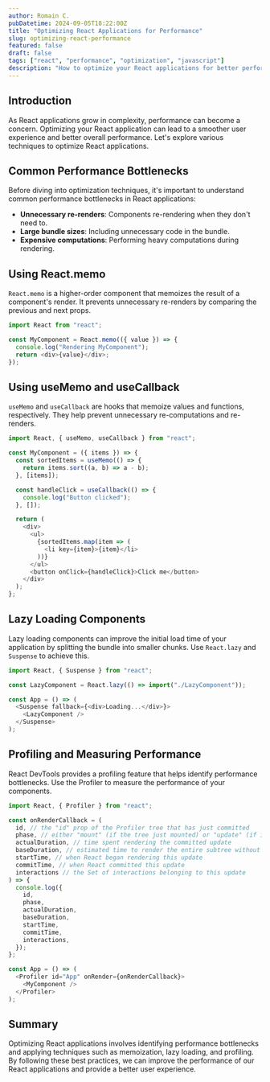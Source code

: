 ```yaml
---
author: Romain C.
pubDatetime: 2024-09-05T18:22:00Z
title: "Optimizing React Applications for Performance"
slug: optimizing-react-performance
featured: false
draft: false
tags: ["react", "performance", "optimization", "javascript"]
description: "How to optimize your React applications for better performance"
---
```


## Introduction

As React applications grow in complexity, performance can become a concern. Optimizing your React application can lead to a smoother user experience and better overall performance. Let's explore various techniques to optimize React applications.

## Common Performance Bottlenecks

Before diving into optimization techniques, it's important to understand common performance bottlenecks in React applications:

- **Unnecessary re-renders**: Components re-rendering when they don't need to.
- **Large bundle sizes**: Including unnecessary code in the bundle.
- **Expensive computations**: Performing heavy computations during rendering.

## Using React.memo

`React.memo` is a higher-order component that memoizes the result of a component's render. It prevents unnecessary re-renders by comparing the previous and next props.

```javascript
import React from "react";

const MyComponent = React.memo(({ value }) => {
  console.log("Rendering MyComponent");
  return <div>{value}</div>;
});
```

## Using useMemo and useCallback

`useMemo` and `useCallback` are hooks that memoize values and functions, respectively. They help prevent unnecessary re-computations and re-renders.

```javascript
import React, { useMemo, useCallback } from "react";

const MyComponent = ({ items }) => {
  const sortedItems = useMemo(() => {
    return items.sort((a, b) => a - b);
  }, [items]);

  const handleClick = useCallback(() => {
    console.log("Button clicked");
  }, []);

  return (
    <div>
      <ul>
        {sortedItems.map(item => (
          <li key={item}>{item}</li>
        ))}
      </ul>
      <button onClick={handleClick}>Click me</button>
    </div>
  );
};
```

## Lazy Loading Components

Lazy loading components can improve the initial load time of your application by splitting the bundle into smaller chunks. Use `React.lazy` and `Suspense` to achieve this.

```javascript
import React, { Suspense } from "react";

const LazyComponent = React.lazy(() => import("./LazyComponent"));

const App = () => (
  <Suspense fallback={<div>Loading...</div>}>
    <LazyComponent />
  </Suspense>
);
```

## Profiling and Measuring Performance

React DevTools provides a profiling feature that helps identify performance bottlenecks. Use the Profiler to measure the performance of your components.

```javascript
import React, { Profiler } from "react";

const onRenderCallback = (
  id, // the "id" prop of the Profiler tree that has just committed
  phase, // either "mount" (if the tree just mounted) or "update" (if it re-rendered)
  actualDuration, // time spent rendering the committed update
  baseDuration, // estimated time to render the entire subtree without memoization
  startTime, // when React began rendering this update
  commitTime, // when React committed this update
  interactions // the Set of interactions belonging to this update
) => {
  console.log({
    id,
    phase,
    actualDuration,
    baseDuration,
    startTime,
    commitTime,
    interactions,
  });
};

const App = () => (
  <Profiler id="App" onRender={onRenderCallback}>
    <MyComponent />
  </Profiler>
);
```

## Summary

Optimizing React applications involves identifying performance bottlenecks and applying techniques such as memoization, lazy loading, and profiling. By following these best practices, we can improve the performance of our React applications and provide a better user experience.
